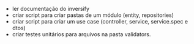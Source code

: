 - ler documentação do inversify
- criar script para criar pastas de um módulo (entity, repositories)
- criar script para criar um use case (controller, service, service.spec e dtos)
- criar testes unitários para arquivos na pasta validators.
